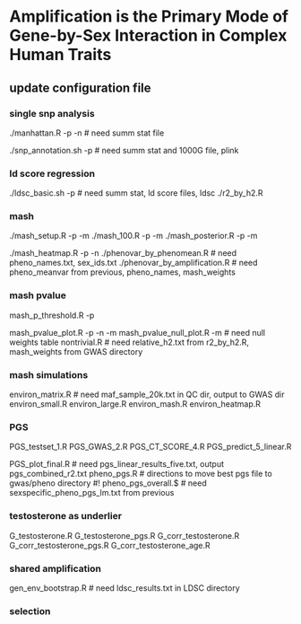 # Amplification is the Primary Mode of Gene-by-Sex Interaction in Complex Human Traits

## update configuration file 

### single snp analysis
./manhattan.R -p -n
    # need summ stat file

./snp_annotation.sh -p
    # need summ stat and 1000G file, plink

### ld score regression
./ldsc_basic.sh -p
    # need summ stat, ld score files, ldsc
./r2_by_h2.R

### mash
./mash_setup.R -p -m
./mash_100.R -p -m
./mash_posterior.R -p -m

./mash_heatmap.R -p -n
./phenovar_by_phenomean.R
    # need pheno_names.txt, sex_ids.txt
./phenovar_by_amplification.R
    # need pheno_meanvar from previous, pheno_names, mash_weights

### mash pvalue
mash_p_threshold.R -p

mash_pvalue_plot.R -p -n -m
mash_pvalue_null_plot.R -m 
    # need null weights table
nontrivial.R
    # need relative_h2.txt from r2_by_h2.R, mash_weights from GWAS directory

### mash simulations
environ_matrix.R
    # need maf_sample_20k.txt in QC dir, output to GWAS dir
environ_small.R
environ_large.R
environ_mash.R
environ_heatmap.R

### PGS 
PGS_testset_1.R
PGS_GWAS_2.R
PGS_CT_SCORE_4.R
PGS_predict_5_linear.R

PGS_plot_final.R
    # need pgs_linear_results_five.txt, output pgs_combined_r2.txt
pheno_pgs.R
    # directions to move best pgs file to gwas/pheno directory    #!
pheno_pgs_overall.$
    # need sexspecific_pheno_pgs_lm.txt from previous

### testosterone as underlier
G_testosterone.R
G_testosterone_pgs.R
G_corr_testosterone.R
G_corr_testosterone_pgs.R
G_corr_testosterone_age.R

### shared amplification
gen_env_bootstrap.R 
    # need ldsc_results.txt in LDSC directory

### selection

